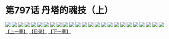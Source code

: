 # 第797话 丹塔的魂技（上）
![](https://mhpic.xiaomingtaiji.net/comic/D/斗破苍穹/第797话F1_262465/1.jpg-zymk.middle.webp)
![](https://mhpic.xiaomingtaiji.net/comic/D/斗破苍穹/第797话F1_262465/2.jpg-zymk.middle.webp)
![](https://mhpic.xiaomingtaiji.net/comic/D/斗破苍穹/第797话F1_262465/3.jpg-zymk.middle.webp)
![](https://mhpic.xiaomingtaiji.net/comic/D/斗破苍穹/第797话F1_262465/4.jpg-zymk.middle.webp)
![](https://mhpic.xiaomingtaiji.net/comic/D/斗破苍穹/第797话F1_262465/5.jpg-zymk.middle.webp)
![](https://mhpic.xiaomingtaiji.net/comic/D/斗破苍穹/第797话F1_262465/6.jpg-zymk.middle.webp)
![](https://mhpic.xiaomingtaiji.net/comic/D/斗破苍穹/第797话F1_262465/7.jpg-zymk.middle.webp)
![](https://mhpic.xiaomingtaiji.net/comic/D/斗破苍穹/第797话F1_262465/8.jpg-zymk.middle.webp)
![](https://mhpic.xiaomingtaiji.net/comic/D/斗破苍穹/第797话F1_262465/9.jpg-zymk.middle.webp)
![](https://mhpic.xiaomingtaiji.net/comic/D/斗破苍穹/第797话F1_262465/10.jpg-zymk.middle.webp)
![](https://mhpic.xiaomingtaiji.net/comic/D/斗破苍穹/第797话F1_262465/11.jpg-zymk.middle.webp)
![](https://mhpic.xiaomingtaiji.net/comic/D/斗破苍穹/第797话F1_262465/12.jpg-zymk.middle.webp)
![](https://mhpic.xiaomingtaiji.net/comic/D/斗破苍穹/第797话F1_262465/13.jpg-zymk.middle.webp)
![](https://mhpic.xiaomingtaiji.net/comic/D/斗破苍穹/第797话F1_262465/14.jpg-zymk.middle.webp)
![](https://mhpic.xiaomingtaiji.net/comic/D/斗破苍穹/第797话F1_262465/15.jpg-zymk.middle.webp)
![](https://mhpic.xiaomingtaiji.net/comic/D/斗破苍穹/第797话F1_262465/16.jpg-zymk.middle.webp)
![](https://mhpic.xiaomingtaiji.net/comic/D/斗破苍穹/第797话F1_262465/17.jpg-zymk.middle.webp)
![](https://mhpic.xiaomingtaiji.net/comic/D/斗破苍穹/第797话F1_262465/18.jpg-zymk.middle.webp)
![](https://mhpic.xiaomingtaiji.net/comic/D/斗破苍穹/第797话F1_262465/19.jpg-zymk.middle.webp)
![](https://mhpic.xiaomingtaiji.net/comic/D/斗破苍穹/第797话F1_262465/20.jpg-zymk.middle.webp)
![](https://mhpic.xiaomingtaiji.net/comic/D/斗破苍穹/第797话F1_262465/21.jpg-zymk.middle.webp)
![](https://mhpic.xiaomingtaiji.net/comic/D/斗破苍穹/第797话F1_262465/22.jpg-zymk.middle.webp)
![](https://mhpic.xiaomingtaiji.net/comic/D/斗破苍穹/第797话F1_262465/23.jpg-zymk.middle.webp)
![](https://mhpic.xiaomingtaiji.net/comic/D/斗破苍穹/第797话F1_262465/24.jpg-zymk.middle.webp)
![](https://mhpic.xiaomingtaiji.net/comic/D/斗破苍穹/第797话F1_262465/25.jpg-zymk.middle.webp)
[【上一章】](./800.md)
[【目录】](./README.md)
[【下一章】](./802.md)
